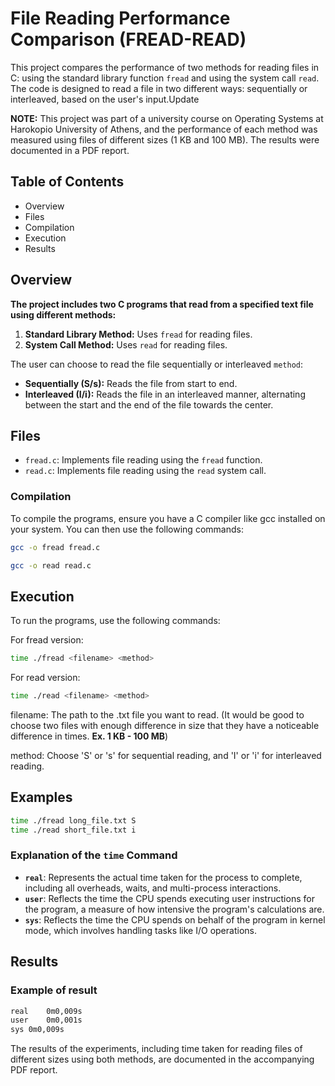 # File Reading Performance Comparison (FREAD-READ)

This project compares the performance of two methods for reading files in C: using the standard library function `fread` and using the system call `read`. The code is designed to read a file in two different ways: sequentially or interleaved, based on the user's input.Update 

**NOTE:** This project was part of a university course on Operating Systems at Harokopio University of Athens, and the performance of each method was measured using files of different sizes (1 KB and 100 MB). The results were documented in a PDF report.

## Table of Contents
- Overview
- Files
- Compilation
- Execution
- Results

## Overview

**The project includes two C programs that read from a specified text file using different methods:**
1. **Standard Library Method:** Uses `fread` for reading files.
2. **System Call Method:** Uses `read` for reading files.

The user can choose to read the file sequentially or interleaved `method`:
- **Sequentially (S/s):** Reads the file from start to end.
- **Interleaved (I/i):** Reads the file in an interleaved manner, alternating between the start and the end of the file towards the center.

## Files
- `fread.c`: Implements file reading using the `fread` function.
- `read.c`: Implements file reading using the `read` system call.

### Compilation
To compile the programs, ensure you have a C compiler like gcc installed on your system. You can then use the following commands:

```sh
gcc -o fread fread.c
```
```sh
gcc -o read read.c
```
## Execution
To run the programs, use the following commands:

For fread version:
```sh
time ./fread <filename> <method>
```

For read version:
```sh
time ./read <filename> <method>
```
filename: The path to the .txt file you want to read. (It would be good to choose two files with enough difference in size that they have a noticeable difference in times. **Ex. 1 KB - 100 MB**)

method: Choose 'S' or 's' for sequential reading, and 'I' or 'i' for interleaved reading.

## Examples
```sh
time ./fread long_file.txt S
time ./read short_file.txt i
```
### Explanation of the `time` Command

- **`real`**: Represents the actual time taken for the process to complete, including all overheads, waits, and multi-process interactions.
- **`user`**: Reflects the time the CPU spends executing user instructions for the program, a measure of how intensive the program's calculations are.
- **`sys`**: Reflects the time the CPU spends on behalf of the program in kernel mode, which involves handling tasks like I/O operations.

## Results
### Example of result
```sh
real	0m0,009s
user	0m0,001s
sys	0m0,009s
```
The results of the experiments, including time taken for reading files of different sizes using both methods, are documented in the accompanying PDF report.
